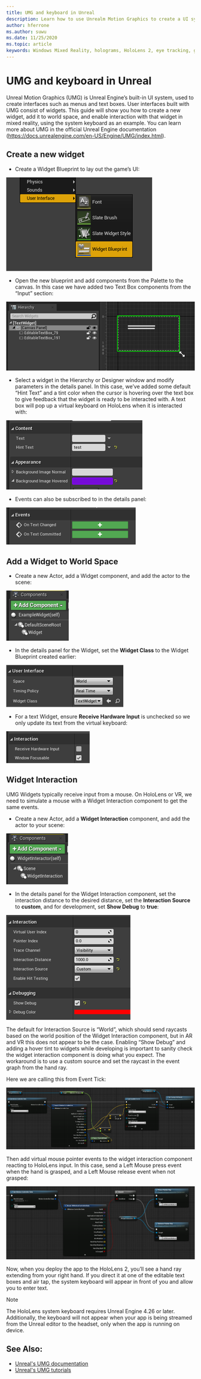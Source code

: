 ```yaml
---
title: UMG and keyboard in Unreal
description: Learn how to use Unrealm Motion Graphics to create a UI system out of widgets.
author: hferrone
ms.author: suwu
ms.date: 11/25/2020
ms.topic: article
keywords: Windows Mixed Reality, holograms, HoloLens 2, eye tracking, gaze input, head mounted display, Unreal engine, mixed reality headset, windows mixed reality headset, virtual reality headset, widgets, UI, UMG, Unreal Motion Graphics, Unreal Engine, UE, UE4
---
```



# UMG and keyboard in Unreal

Unreal Motion Graphics (UMG) is Unreal Engine’s built-in UI system, used to create interfaces such as menus and text boxes. User interfaces built with UMG consist of widgets. This guide will show you how to create a new widget, add it to world space, and enable interaction with that widget in mixed reality, using the system keyboard as an example. You can learn more about UMG in the official Unreal Engine documentation (https://docs.unrealengine.com/en-US/Engine/UMG/index.html). 

## Create a new widget

- Create a Widget Blueprint to lay out the game’s UI:

![Screenshot of adding a widget blueprint from the Unreal menu](images/unreal-umg-img-01.png)

- Open the new blueprint and add components from the Palette to the canvas.  In this case we have added two Text Box components from the “Input” section:

![Screenshot of the hierarchy window with text widget component highlighted and expanded](images/unreal-umg-img-02.png)

- Select a widget in the Hierarchy or Designer window and modify parameters in the details panel.  In this case, we’ve added some default “Hint Text” and a tint color when the cursor is hovering over the text box to give feedback that the widget is ready to be interacted with.  A text box will pop up a virtual keyboard on HoloLens when it is interacted with:

![Screenshot of modified parameters in the hierarchy window](images/unreal-umg-img-03.png)

- Events can also be subscribed to in the details panel:

![Screenshot of the events in the details panel](images/unreal-umg-img-04.png)

## Add a Widget to World Space

- Create a new Actor, add a Widget component, and add the actor to the scene:

![Screenshot of an actor with a widget attached](images/unreal-umg-img-05.png)

- In the details panel for the Widget, set the **Widget Class** to the Widget Blueprint created earlier:

![Screenshot of the blueprint details panel with the widget class set](images/unreal-umg-img-06.png)

- For a text Widget, ensure **Receive Hardware Input** is unchecked so we only update its text from the virtual keyboard:

![Screenshot of the interaction section with receive hardware input is unchecked](images/unreal-umg-img-07.png)

## Widget Interaction

UMG Widgets typically receive input from a mouse.  On HoloLens or VR, we need to simulate a mouse with a Widget Interaction component to get the same events.

- Create a new Actor, add a **Widget Interaction** component, and add the actor to your scene:

![Screenshot of a new actor with a widget interaction component highlighted](images/unreal-umg-img-08.png)

- In the details panel for the Widget Interaction component, set the interaction distance to the desired distance, set the **Interaction Source** to **custom**, and for development, set **Show Debug** to **true**:

![Screenshot of the widget interaction and debugging component properties](images/unreal-umg-img-09.png)

The default for Interaction Source is “World”, which should send raycasts based on the world position of the Widget Interaction component, but in AR and VR this does not appear to be the case.  Enabling “Show Debug” and adding a hover tint to widgets while developing is important to sanity check the widget interaction component is doing what you expect.  The workaround is to use a custom source and set the raycast in the event graph from the hand ray.  

Here we are calling this from Event Tick:

![Blueprint of event tick](images/unreal-umg-img-10.png)

Then add virtual mouse pointer events to the widget interaction component reacting to HoloLens input.  In this case, send a Left Mouse press event when the hand is grasped, and a Left Mouse release event when not grasped:

![Blueprint with added virtual mouse pointer events](images/unreal-umg-img-13.png)

Now, when you deploy the app to the HoloLens 2, you’ll see a hand ray extending from your right hand. If you direct it at one of the editable text boxes and air tap, the system keyboard will appear in front of you and allow you to enter text. 
 
> [!NOTE]
> The HoloLens system keyboard requires Unreal Engine 4.26 or later. Additionally, the keyboard will not appear when your app is being streamed from the Unreal editor to the headset, only when the app is running on device.

## See Also:
* [Unreal's UMG documentation](https://docs.unrealengine.com/Engine/UMG/index.html)
* [Unreal's UMG tutorials](https://docs.unrealengine.com/Programming/Tutorials/UMG/index.html)
